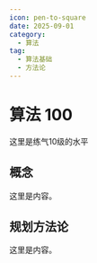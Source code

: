 ```yaml
---
icon: pen-to-square
date: 2025-09-01
category:
  - 算法
tag:
  - 算法基础
  - 方法论
---
```


# 算法 100
这里是练气10级的水平
## 概念

这里是内容。

## 规划方法论

这里是内容。
